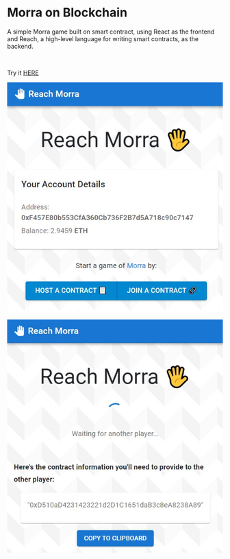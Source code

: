 # Morra on Blockchain


A simple Morra game built on smart contract, using React as the frontend and Reach, a high-level language for writing smart contracts, as the backend.

<br>

Try it [HERE]()


![Screenshot 1](./public/img/capture1.jpg)

![Screenshot 2](./public/img/capture2.jpg)